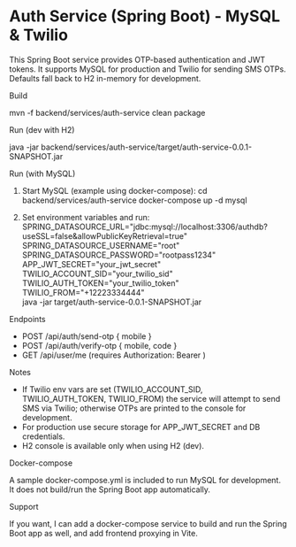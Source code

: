 # Auth Service (Spring Boot) - MySQL & Twilio

This Spring Boot service provides OTP-based authentication and JWT tokens. It supports MySQL for production and Twilio for sending SMS OTPs. Defaults fall back to H2 in-memory for development.

Build

mvn -f backend/services/auth-service clean package

Run (dev with H2)

java -jar backend/services/auth-service/target/auth-service-0.0.1-SNAPSHOT.jar

Run (with MySQL)

1. Start MySQL (example using docker-compose):
   cd backend/services/auth-service
   docker-compose up -d mysql

2. Set environment variables and run:
   SPRING_DATASOURCE_URL="jdbc:mysql://localhost:3306/authdb?useSSL=false&allowPublicKeyRetrieval=true" \
   SPRING_DATASOURCE_USERNAME="root" \
   SPRING_DATASOURCE_PASSWORD="rootpass1234" \
   APP_JWT_SECRET="your_jwt_secret" \
   TWILIO_ACCOUNT_SID="your_twilio_sid" \
   TWILIO_AUTH_TOKEN="your_twilio_token" \
   TWILIO_FROM="+12223334444" \
   java -jar target/auth-service-0.0.1-SNAPSHOT.jar

Endpoints

- POST /api/auth/send-otp { mobile }
- POST /api/auth/verify-otp { mobile, code }
- GET /api/user/me (requires Authorization: Bearer <token>)

Notes

- If Twilio env vars are set (TWILIO_ACCOUNT_SID, TWILIO_AUTH_TOKEN, TWILIO_FROM) the service will attempt to send SMS via Twilio; otherwise OTPs are printed to the console for development.
- For production use secure storage for APP_JWT_SECRET and DB credentials.
- H2 console is available only when using H2 (dev).

Docker-compose

A sample docker-compose.yml is included to run MySQL for development. It does not build/run the Spring Boot app automatically.

Support

If you want, I can add a docker-compose service to build and run the Spring Boot app as well, and add frontend proxying in Vite.
